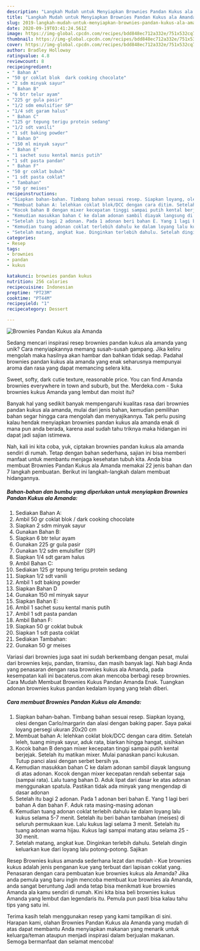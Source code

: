 ```yaml
---
description: "Langkah Mudah untuk Menyiapkan Brownies Pandan Kukus ala Amanda yang Enak"
title: "Langkah Mudah untuk Menyiapkan Brownies Pandan Kukus ala Amanda yang Enak"
slug: 2019-langkah-mudah-untuk-menyiapkan-brownies-pandan-kukus-ala-amanda-yang-enak
date: 2020-09-19T03:41:24.561Z
image: https://img-global.cpcdn.com/recipes/bdd848ec712a332e/751x532cq70/brownies-pandan-kukus-ala-amanda-foto-resep-utama.jpg
thumbnail: https://img-global.cpcdn.com/recipes/bdd848ec712a332e/751x532cq70/brownies-pandan-kukus-ala-amanda-foto-resep-utama.jpg
cover: https://img-global.cpcdn.com/recipes/bdd848ec712a332e/751x532cq70/brownies-pandan-kukus-ala-amanda-foto-resep-utama.jpg
author: Bradley Holloway
ratingvalue: 4.8
reviewcount: 8
recipeingredient:
- " Bahan A"
- "50 gr coklat blok  dark cooking chocolate"
- "2 sdm minyak sayur"
- " Bahan B"
- "6 btr telur ayam"
- "225 gr gula pasir"
- "1/2 sdm emulsifier SP"
- "1/4 sdt garam halus"
- " Bahan C"
- "125 gr tepung terigu protein sedang"
- "1/2 sdt vanili"
- "1 sdt baking powder"
- " Bahan D"
- "150 ml minyak sayur"
- " Bahan E"
- "1 sachet susu kental manis putih"
- "1 sdt pasta pandan"
- " Bahan F"
- "50 gr coklat bubuk"
- "1 sdt pasta coklat"
- " Tambahan"
- "50 gr meises"
recipeinstructions:
- "Siapkan bahan-bahan. Timbang bahan sesuai resep. Siapkan loyang, olesi dengan Carlo/margarin dan alasi dengan baking paper. Saya pakai loyang persegi ukuran 20x20 cm"
- "Membuat bahan A: lelehkan coklat blok/DCC dengan cara ditim. Setelah leleh, tuang minyak sayur, aduk rata, biarkan hingga hangat, sisihkan"
- "Kocok bahan B dengan mixer kecepatan tinggi sampai putih kental berjejak. Setelah itu matikan mixer. Mulai panaskan panci kukusan. Tutup panci alasi dengan serbet bersih ya."
- "Kemudian masukkan bahan C ke dalam adonan sambil diayak langsung di atas adonan. Kocok dengan mixer kecepatan rendah sebentar saja (sampai rata). Lalu tuang bahan D. Aduk lipat dari dasar ke atas adonan menggunakan spatula. Pastikan tidak ada minyak yang mengendap di dasar adonan"
- "Setelah itu bagi 2 adonan. Pada 1 adonan beri bahan E. Yang 1 lagi beri bahan A dan bahan F. Aduk rata masing-masing adonan"
- "Kemudian tuang adonan coklat terlebih dahulu ke dalam loyang lalu kukus selama 5-7 menit. Setelah itu beri bahan tambahan (meises) di seluruh permukaan kue. Lalu kukus lagi selama 3 menit. Setelah itu tuang adonan warna hijau. Kukus lagi sampai matang atau selama 25 - 30 menit."
- "Setelah matang, angkat kue. Dinginkan terlebih dahulu. Setelah dingin keluarkan kue dari loyang lalu potong-potong. Sajikan"
categories:
- Resep
tags:
- brownies
- pandan
- kukus

katakunci: brownies pandan kukus 
nutrition: 256 calories
recipecuisine: Indonesian
preptime: "PT23M"
cooktime: "PT44M"
recipeyield: "1"
recipecategory: Dessert

---
```



![Brownies Pandan Kukus ala Amanda](https://img-global.cpcdn.com/recipes/bdd848ec712a332e/751x532cq70/brownies-pandan-kukus-ala-amanda-foto-resep-utama.jpg)

Sedang mencari inspirasi resep brownies pandan kukus ala amanda yang unik? Cara menyiapkannya memang susah-susah gampang. Jika keliru mengolah maka hasilnya akan hambar dan bahkan tidak sedap. Padahal brownies pandan kukus ala amanda yang enak seharusnya mempunyai aroma dan rasa yang dapat memancing selera kita.

Sweet, softy, dark cutie texture, reasonable price. You can find Amanda brownies everywhere in town and suburb, but the. Merdeka.com - Suka brownies kukus Amanda yang lembut dan moist itu?

Banyak hal yang sedikit banyak mempengaruhi kualitas rasa dari brownies pandan kukus ala amanda, mulai dari jenis bahan, kemudian pemilihan bahan segar hingga cara mengolah dan menyajikannya. Tak perlu pusing kalau hendak menyiapkan brownies pandan kukus ala amanda enak di mana pun anda berada, karena asal sudah tahu triknya maka hidangan ini dapat jadi sajian istimewa.


Nah, kali ini kita coba, yuk, ciptakan brownies pandan kukus ala amanda sendiri di rumah. Tetap dengan bahan sederhana, sajian ini bisa memberi manfaat untuk membantu menjaga kesehatan tubuh kita. Anda bisa membuat Brownies Pandan Kukus ala Amanda memakai 22 jenis bahan dan 7 langkah pembuatan. Berikut ini langkah-langkah dalam membuat hidangannya.

<!--inarticleads1-->

##### Bahan-bahan dan bumbu yang diperlukan untuk menyiapkan Brownies Pandan Kukus ala Amanda:

1. Sediakan  Bahan A:
1. Ambil 50 gr coklat blok / dark cooking chocolate
1. Siapkan 2 sdm minyak sayur
1. Gunakan  Bahan B:
1. Siapkan 6 btr telur ayam
1. Gunakan 225 gr gula pasir
1. Gunakan 1/2 sdm emulsifier (SP)
1. Siapkan 1/4 sdt garam halus
1. Ambil  Bahan C:
1. Sediakan 125 gr tepung terigu protein sedang
1. Siapkan 1/2 sdt vanili
1. Ambil 1 sdt baking powder
1. Siapkan  Bahan D
1. Gunakan 150 ml minyak sayur
1. Siapkan  Bahan E:
1. Ambil 1 sachet susu kental manis putih
1. Ambil 1 sdt pasta pandan
1. Ambil  Bahan F:
1. Siapkan 50 gr coklat bubuk
1. Siapkan 1 sdt pasta coklat
1. Sediakan  Tambahan:
1. Gunakan 50 gr meises


Variasi dari brownies juga saat ini sudah berkembang dengan pesat, mulai dari brownies keju, pandan, tiramisu, dan masih banyak lagi. Nah bagi Anda yang penasaran dengan rasa brownies kukus ala Amanda, pada kesempatan kali ini bacaterus.com akan mencoba berbagi resep brownies. Cara Mudah Membuat Brownies Kukus Pandan Amanda Enak. Tuangkan adonan brownies kukus pandan kedalam loyang yang telah diberi. 

<!--inarticleads2-->

##### Cara membuat Brownies Pandan Kukus ala Amanda:

1. Siapkan bahan-bahan. Timbang bahan sesuai resep. Siapkan loyang, olesi dengan Carlo/margarin dan alasi dengan baking paper. Saya pakai loyang persegi ukuran 20x20 cm
1. Membuat bahan A: lelehkan coklat blok/DCC dengan cara ditim. Setelah leleh, tuang minyak sayur, aduk rata, biarkan hingga hangat, sisihkan
1. Kocok bahan B dengan mixer kecepatan tinggi sampai putih kental berjejak. Setelah itu matikan mixer. Mulai panaskan panci kukusan. Tutup panci alasi dengan serbet bersih ya.
1. Kemudian masukkan bahan C ke dalam adonan sambil diayak langsung di atas adonan. Kocok dengan mixer kecepatan rendah sebentar saja (sampai rata). Lalu tuang bahan D. Aduk lipat dari dasar ke atas adonan menggunakan spatula. Pastikan tidak ada minyak yang mengendap di dasar adonan
1. Setelah itu bagi 2 adonan. Pada 1 adonan beri bahan E. Yang 1 lagi beri bahan A dan bahan F. Aduk rata masing-masing adonan
1. Kemudian tuang adonan coklat terlebih dahulu ke dalam loyang lalu kukus selama 5-7 menit. Setelah itu beri bahan tambahan (meises) di seluruh permukaan kue. Lalu kukus lagi selama 3 menit. Setelah itu tuang adonan warna hijau. Kukus lagi sampai matang atau selama 25 - 30 menit.
1. Setelah matang, angkat kue. Dinginkan terlebih dahulu. Setelah dingin keluarkan kue dari loyang lalu potong-potong. Sajikan


Resep Brownies kukus amanda sederhana lezat dan mudah - Kue brownies kukus adalah jenis penganan kue yang terbuat dari lapisan coklat yang. Penasaran dengan cara pembuatan kue brownies kukus ala Amanda? Jika anda pemula yang baru ingin mencoba membuat kue brownies ala Amanda, anda sangat beruntung Jadi anda tetap bisa menikmati kue brownies Amanda ala kamu sendiri di rumah. Kini kita bisa beli brownies kukus Amanda yang lembut dan legendaris itu. Pemula pun pasti bisa kalau tahu tips yang satu ini. 

Terima kasih telah menggunakan resep yang kami tampilkan di sini. Harapan kami, olahan Brownies Pandan Kukus ala Amanda yang mudah di atas dapat membantu Anda menyiapkan makanan yang menarik untuk keluarga/teman ataupun menjadi inspirasi dalam berjualan makanan. Semoga bermanfaat dan selamat mencoba!
